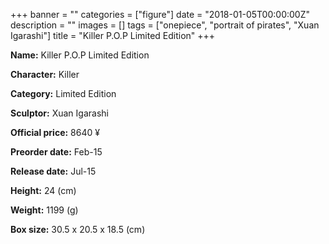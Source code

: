 +++
banner = ""
categories = ["figure"]
date = "2018-01-05T00:00:00Z"
description = ""
images = []
tags = ["onepiece", "portrait of pirates", "Xuan Igarashi"]
title = "Killer P.O.P Limited Edition"
+++

**Name:** Killer P.O.P Limited Edition

**Character:** Killer

**Category:** Limited Edition 

**Sculptor:** Xuan Igarashi

**Official price:** 8640 ¥

**Preorder date:** Feb-15

**Release date:** Jul-15

**Height:** 24 (cm)

**Weight:** 1199 (g)

**Box size:** 30.5 x 20.5 x 18.5 (cm)


